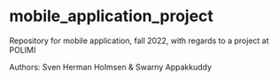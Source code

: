 # mobile_application_project
Repository for mobile application, fall 2022, with regards to a project at POLIMI

Authors: Sven Herman Holmsen & Swarny Appakkuddy
